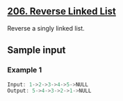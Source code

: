 ## [206. Reverse Linked List](https://leetcode.com/problems/reverse-linked-list/)
 Reverse a singly linked list.

 ## Sample input
 ### Example 1
 ```c
 Input: 1->2->3->4->5->NULL
 Output: 5->4->3->2->1->NULL
 ```